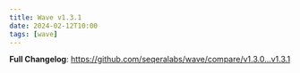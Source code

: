 ```yaml
---
title: Wave v1.3.1
date: 2024-02-12T10:00
tags: [wave]
---
```


**Full Changelog**: https://github.com/seqeralabs/wave/compare/v1.3.0...v1.3.1
